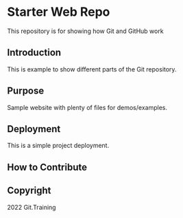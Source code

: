 # Starter Web Repo

This repository is for showing how Git and GitHub work

## Introduction

This is example to show different parts of the Git repository.

## Purpose

Sample website with plenty of files for demos/examples.

## Deployment

This is a simple project deployment.

## How to Contribute


## Copyright

2022 Git.Training